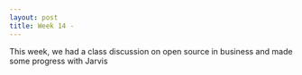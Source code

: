 ```yaml
---
layout: post
title: Week 14 - 
---
```

This week, we had a class discussion on open source in business and made some progress with Jarvis
<!--more-->
### 
